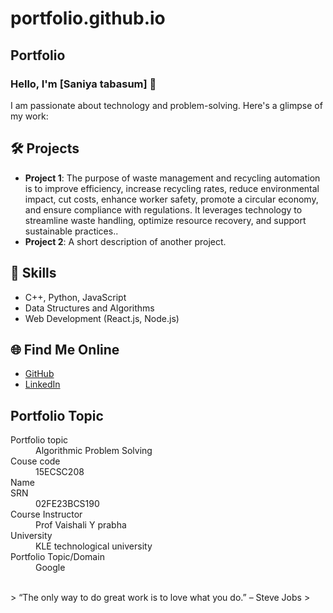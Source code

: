 # portfolio.github.io
## Portfolio

### Hello, I'm [Saniya tabasum] 👋

I am passionate about technology and problem-solving. Here's a glimpse of my work:

## 🛠️ Projects
- **Project 1**: The purpose of waste management and recycling automation is to improve efficiency, increase recycling rates, reduce environmental impact, cut costs, enhance worker safety, promote a circular economy, and ensure compliance with regulations. It leverages technology to streamline waste handling, optimize resource recovery, and support sustainable practices..
- **Project 2**: A short description of another project.

## 🚀 Skills
- C++, Python, JavaScript
- Data Structures and Algorithms
- Web Development (React.js, Node.js)

## 🌐 Find Me Online
- [GitHub](https://github.com/your-github-username)
- [LinkedIn](https://linkedin.com/in/your-linkedin-profile)

## Portfolio Topic

<dl>
<dt>Portfolio topic</dt>
<dd>Algorithmic Problem Solving</dd>
<dt>Couse code</dt>
<dd>15ECSC208</dd>
<dt>Name</dt>
<ddSaniyatabasum</dd>
<dt>SRN</dt>
<dd>02FE23BCS190</dd>
<dt>Course Instructor</dt>
<dd>Prof Vaishali Y prabha </dd>
<dt>University</dt>
<dd>KLE technological university</dd>
<dt>Portfolio Topic/Domain</dt>
<dd>Google</dd>
</dl>

<br> 
> “The only way to do great work is to love what you do.” – Steve Jobs
>

